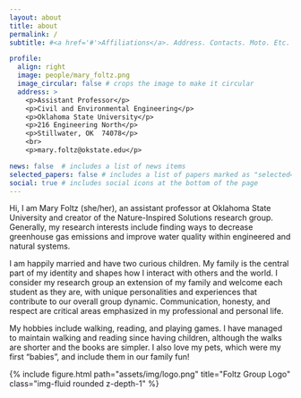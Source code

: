 ```yaml
---
layout: about
title: about
permalink: /
subtitle: #<a href='#'>Affiliations</a>. Address. Contacts. Moto. Etc.

profile:
  align: right
  image: people/mary_foltz.png
  image_circular: false # crops the image to make it circular
  address: >
    <p>Assistant Professor</p>
    <p>Civil and Environmental Engineering</p>
    <p>Oklahoma State University</p>
    <p>216 Engineering North</p>
    <p>Stillwater, OK  74078</p>
    <br>
    <p>mary.foltz@okstate.edu</p>

news: false  # includes a list of news items
selected_papers: false # includes a list of papers marked as "selected={true}"
social: true # includes social icons at the bottom of the page
---
```


Hi, I am Mary Foltz (she/her), an assistant professor at Oklahoma State University and creator of the Nature-Inspired Solutions research group. Generally, my research interests include finding ways to decrease greenhouse gas emissions and improve water quality within engineered and natural systems.

I am happily married and have two curious children. My family is the central part of my identity and shapes how I interact with others and the world. I consider my research group an extension of my family and welcome each student as they are, with unique personalities and experiences that contribute to our overall group dynamic. Communication, honesty, and respect are critical areas emphasized in my professional and personal life.

My hobbies include walking, reading, and playing games. I have managed to maintain walking and reading since having children, although the walks are shorter and the books are simpler. I also love my pets, which were my first “babies”, and include them in our family fun!

<div class="row">
    <div class="col-sm mt-3 mt-md-0">
        {% include figure.html path="assets/img/logo.png" title="Foltz Group Logo" class="img-fluid rounded z-depth-1" %}
    </div>
</div>